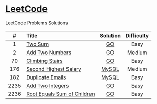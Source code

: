 # [LeetCode](https://github.com/roman-deniskin/leetCode)

LeetCode Problems Solutions

|  #   | Title                                                                                                                |                      Solution                       | Difficulty  |
|:----:|:---------------------------------------------------------------------------------------------------------------------|:---------------------------------------------------:|:-----------:|
|  1   | [Two Sum](https://leetcode.com/problems/two-sum/)                                                                    |              [GO](algorithms/two-sum)               |    Easy     |
|  2   | [Add Two Numbers](https://leetcode.com/problems/add-two-numbers/)                                                    |      [GO](algorithms/add-two-numbers)               |   Medium    |
|  70  | [Climbing Stairs](https://leetcode.com/problems/climbing-stairs/description/)                                        |          [GO](algorithms/climbing-stairs)           |    Easy     |
| 176  | [Second Highest Salary](https://leetcode.com/problems/second-highest-salary/description/)                            |       [MySQL](database/second-highest-salary)       |   Medium    |
| 182  | [Duplicate Emails](https://leetcode.com/problems/duplicate-emails/description/)                                      |         [MySQL](database/duplicate-emails)          |    Easy     |
| 2235 | [Add Two Integers](https://leetcode.com/problems/add-two-integers/)                                                  |          [GO](algorithms/add-two-integers)          |    Easy     |
| 2236 | [Root Equals Sum of Children](https://leetcode.com/problems/root-equals-sum-of-children/description/)                |    [GO](algorithms/root-equals-sum-of-children)     |    Easy     |